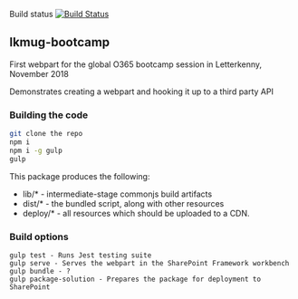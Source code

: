 Build status
[![Build Status](https://dev.azure.com/LetterkennyMicrosoftUserGroup/Office365Bootcamp/_apis/build/status/LK-MUG.BuildYourFirstWebPart)](https://dev.azure.com/LetterkennyMicrosoftUserGroup/Office365Bootcamp/_build/latest?definitionId=1)


## lkmug-bootcamp

First webpart for the global O365 bootcamp session in Letterkenny, November 2018

Demonstrates creating a webpart and hooking it up to a third party API

### Building the code

```bash
git clone the repo
npm i
npm i -g gulp
gulp
```

This package produces the following:

* lib/* - intermediate-stage commonjs build artifacts
* dist/* - the bundled script, along with other resources
* deploy/* - all resources which should be uploaded to a CDN.

### Build options

```gulp clean - Removes all built artifacts from the code base
gulp test - Runs Jest testing suite
gulp serve - Serves the webpart in the SharePoint Framework workbench
gulp bundle - ?
gulp package-solution - Prepares the package for deployment to SharePoint
```

